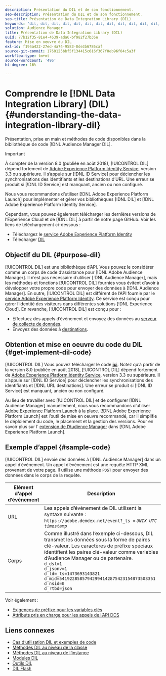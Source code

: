 ```yaml
---
description: Présentation du DIL et de son fonctionnement.
seo-description: Présentation du DIL et de son fonctionnement.
seo-title: Présentation de Data Integration Library (DIL)
keywords: 'dil, dil, dil, dil, dil, dil, dil, dil, dil, dil, dil, dil, dil, dil, dil, dil, dil, dil, dil, dil, dil, dil, dil, dil, dil, dil, dil, dil, dil, dil, dil, dil, dil, dil l, '
solution: Audience Manager
title: Présentation de Data Integration Library (DIL)
uuid: 77b12f35-81e4-4639-ada6-bf982f27b36e
feature: Mise en oeuvre du DIL
exl-id: f194a422-27ed-4a74-9583-8de3b6786caf
source-git-commit: 1760125bbf5f134415c616f367f0eb96f04c5a3f
workflow-type: tm+mt
source-wordcount: '496'
ht-degree: 16%

---
```


# Comprendre le [!DNL Data Integration Library] (DIL){#understanding-the-data-integration-library-dil}

Présentation, prise en main et méthodes de code disponibles dans la bibliothèque de code [!DNL Audience Manager DIL].

>[!IMPORTANT]
>
>À compter de la version 8.0 (publiée en août 2018), [!UICONTROL DIL] dépend fortement de [Adobe Experience Platform Identity Service](https://docs.adobe.com/content/help/fr-FR/id-service/using/home.html), version 3.3 ou supérieure. Il s’appuie sur [!DNL ID Service] pour déclencher les synchronisations des identifiants et les destinations d’URL. Une erreur se produit si [!DNL ID Service] est manquant, ancien ou non configuré.
>
>Nous vous recommandons d’utiliser [!DNL Adobe Experience Platform Launch] pour implémenter et gérer vos bibliothèques [!DNL DIL] et [!DNL Adobe Experience Platform Identity Service].

Cependant, vous pouvez également télécharger les dernières versions de l’Experience Cloud et de [!DNL DIL] à partir de notre page GitHub. Voir les liens de téléchargement ci-dessous :

* Téléchargez le [service Adobe Experience Platform Identity](https://github.com/Adobe-Marketing-Cloud/id-service/releases)
* Télécharger [DIL](https://github.com/Adobe-Marketing-Cloud/dil/releases)

## Objectif du DIL {#purpose-dil}

[!UICONTROL DIL] est une bibliothèque d’API. Vous pouvez le considérer comme un corps de code d’assistance pour [!DNL Adobe Audience Manager]. Il n’est pas nécessaire d’utiliser [!DNL Audience Manager], mais les méthodes et fonctions [!UICONTROL DIL] fournies vous évitent d’avoir à développer votre propre code pour envoyer des données à [!DNL Audience Manager]. En outre, [!UICONTROL DIL] est différent de l’API fournie par le [service Adobe Experience Platform Identity](https://docs.adobe.com/content/help/en/id-service/using/home.html). Ce service est conçu pour gérer l’identité des visiteurs dans différentes solutions [!DNL Experience Cloud]. En revanche, [!UICONTROL DIL] est conçu pour :

* Effectuez des appels d’événement et envoyez des données au [serveur de collecte de données](../reference/system-components/components-data-collection.md).
* Envoyez des données à [destinations](../features/destinations/destinations.md).

## Obtention et mise en oeuvre du code du DIL {#get-implement-dil-code}

[!UICONTROL DIL] Vous pouvez télécharger le code  **[ici](https://github.com/Adobe-Marketing-Cloud/dil/releases)**. Notez qu’à partir de la version 8.0 (publiée en août 2018), [!UICONTROL DIL] dépend fortement de [Adobe Experience Platform Identity Service](https://docs.adobe.com/content/help/en/id-service/using/home.html), version 3.3 ou supérieure. Il s’appuie sur [!DNL ID Service] pour déclencher les synchronisations des identifiants et [!DNL URL destinations]. Une erreur se produit si [!DNL ID Service] est manquant, ancien ou non configuré.

Au lieu de travailler avec [!UICONTROL DIL] et de configurer [!DNL Audience Manager] manuellement, nous vous recommandons d’utiliser [Adobe Experience Platform Launch](https://experienceleague.adobe.com/docs/launch/using/home.html) à la place. [!DNL Adobe Experience Platform Launch] est l’outil de mise en oeuvre recommandé, car il simplifie le déploiement du code, le placement et la gestion des versions. Pour en savoir plus sur l’ [extension de l’Audience Manager](https://experienceleague.adobe.com/docs/launch/using/extensions-ref/adobe-extension/audience-manager/overview.html) dans [!DNL Adobe Experience Platform Launch].

## Exemple d’appel {#sample-code}

[!UICONTROL DIL] envoie des données à  [!DNL Audience Manager] dans un appel d’événement. Un appel d’événement est une requête HTTP XML provenant de votre page. Il utilise une méthode `POST` pour envoyer des données dans le corps de la requête.

| Elément d’appel d’événement | Description |
|--- |--- |
| URL | Les appels d’événement de DIL utilisent la syntaxe suivante : `https://adobe.demdex.net/event?_ts =` *`UNIX UTC timestamp`* |
| Corps | Comme illustré dans l’exemple ci-dessous, DIL transmet les données sous la forme de paires clé-valeur. Les caractères de préfixe spéciaux identifient les paires clé-valeur comme variables d’Audience Manager ou de partenaire.<br>`d_dst=1`<br>`d_jsonv=1`<br>`d_ld=_ts=1473693143821`<br>`d_mid=54192285857942994142875423154873503351`<br>`d_nsid=0`<br>`d_rtbd=json`<br> |

Voir également :
* [Exigences de préfixe pour les variables clés](../features/traits/trait-variable-prefixes.md)
* [Attributs pris en charge pour les appels de l’API DCS](../api/dcs-intro/dcs-api-reference/dcs-keys.md)

## Liens connexes

* [Cas d’utilisation DIL et exemples de code](/help/using/dil/dil-use-cases.md)
* [Méthodes DIL au niveau de la classe ](/help/using/dil/dil-class-overview/dil-start.md)
* [Méthodes DIL au niveau de l’instance](/help/using/dil/dil-instance-methods.md)
* [Modules DIL](/help/using/dil/dil-modules.md)
* [Outils DIL](/help/using/dil/dil-tools.md)
* [DIL Flash](/help/using/dil/dil-flash.md)
